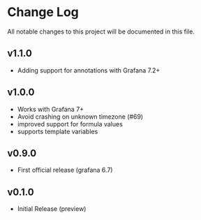 # Change Log

All notable changes to this project will be documented in this file.

## v1.1.0
- Adding support for annotations with Grafana 7.2+

## v1.0.0
- Works with Grafana 7+
- Avoid crashing on unknown timezone (#69)
- improved support for formula values
- supports template variables

## v0.9.0

- First official release (grafana 6.7)

## v0.1.0

- Initial Release (preview)
